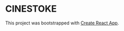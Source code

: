 # CINESTOKE

This project was bootstrapped with [Create React App](https://github.com/facebook/create-react-app).